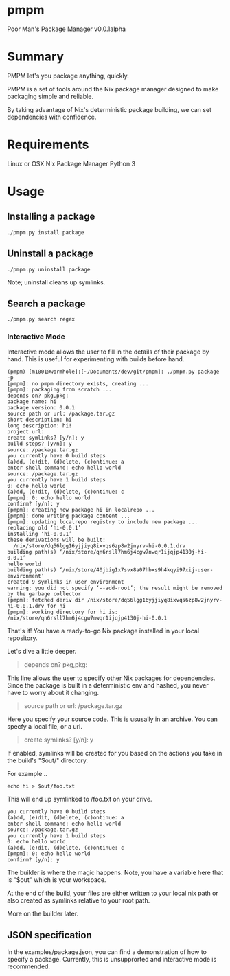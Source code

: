 # pmpm
Poor Man's Package Manager
v0.0.1alpha

# Summary

PMPM let's you package anything, quickly.

PMPM is a set of tools around the Nix package manager designed to make packaging simple and reliable. 

By taking advantage of Nix's deterministic package building, we can set dependencies with confidence.


# Requirements

Linux or OSX
Nix Package Manager
Python 3

# Usage

## Installing a package

```
./pmpm.py install package
```

## Uninstall a package
```
./pmpm.py uninstall package
```

Note; uninstall cleans up symlinks.

## Search a package
```
./pmpm.py search regex
```

### Interactive Mode

Interactive mode allows the user to fill in the details of their package by hand. This is useful for experimenting with builds before hand.

```
(pmpm) [m1001@wormhole]:[~/Documents/dev/git/pmpm]: ./pmpm.py package -p
[pmpm]: no pmpm directory exists, creating ...
[pmpm]: packaging from scratch ...
depends on? pkg,pkg:
package name: hi
package version: 0.0.1
source path or url: /package.tar.gz
short description: hi
long description: hi!
project url:
create symlinks? [y/n]: y
build steps? [y/n]: y
source: /package.tar.gz
you currently have 0 build steps
(a)dd, (e)dit, (d)elete, (c)ontinue: a
enter shell command: echo hello world
source: /package.tar.gz
you currently have 1 build steps
0: echo hello world
(a)dd, (e)dit, (d)elete, (c)ontinue: c
[pmpm]: 0: echo hello world
confirm? [y/n]: y
[pmpm]: creating new package hi in localrepo ...
[pmpm]: done writing package content ...
[pmpm]: updating localrepo registry to include new package ...
replacing old ‘hi-0.0.1’
installing ‘hi-0.0.1’
these derivations will be built:
  /nix/store/dq56lgg16yjjiyq8ixvqs6zp8w2jnyrv-hi-0.0.1.drv
building path(s) ‘/nix/store/qn6rsll7hm6j4cgw7nwqr1ijqjp4130j-hi-0.0.1’
hello world
building path(s) ‘/nix/store/40jbig1x7svx8a07hbxs9h4kqyi97xij-user-environment’
created 9 symlinks in user environment
warning: you did not specify ‘--add-root’; the result might be removed by the garbage collector
[pmpm]: fetched deriv dir /nix/store/dq56lgg16yjjiyq8ixvqs6zp8w2jnyrv-hi-0.0.1.drv for hi
[pmpm]: working directory for hi is: /nix/store/qn6rsll7hm6j4cgw7nwqr1ijqjp4130j-hi-0.0.1

```

That's it! You have a ready-to-go Nix package installed in your local repository.

Let's dive a little deeper.

>  depends on? pkg,pkg:

This line allows the user to specify other Nix packages for dependencies. Since the package is built in a deterministic env and hashed, you never have to worry about it changing.

> source path or url: /package.tar.gz

Here you specify your source code. This is ususally in an archive. You can specfy a local file, or a url.

> create symlinks? [y/n]: y

If enabled, symlinks will be created for you based on the actions you take in the build's "$out/" directory. 

For example ..

```
echo hi > $out/foo.txt 
```

This will end up symlinked to /foo.txt on your drive.

``` 
you currently have 0 build steps
(a)dd, (e)dit, (d)elete, (c)ontinue: a
enter shell command: echo hello world
source: /package.tar.gz
you currently have 1 build steps
0: echo hello world
(a)dd, (e)dit, (d)elete, (c)ontinue: c
[pmpm]: 0: echo hello world
confirm? [y/n]: y
```

The builder is where the magic happens. Note, you have a variable here that is "$out" which is your workspace. 

At the end of the build, your files are either written to your local nix path or also created as symlinks relative to your root path.

More on the builder later.

## JSON specification

In the examples/package.json, you can find a demonstration of how to specify a package. Currently, this is unsupprorted and interactive mode is recommended.
